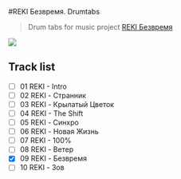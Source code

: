 #REKI Безвремя. Drumtabs
>Drum tabs for music project [REKI Безвремя](https://vk.com/rekiproject)

![](https://pp.vk.me/c624126/v624126388/9f6fa/TkeHYiSCY24.jpg)

## Track list

- [ ] 01 REKI - Intro
- [ ] 02 REKI - Странник
- [ ] 03 REKI - Крылатый Цветок
- [ ] 04 REKI - The Shift
- [ ] 05 REKI - Синхро
- [ ] 06 REKI - Новая Жизнь
- [ ] 07 REKI - 100%
- [ ] 08 REKI - Ветер
- [X] 09 REKI - Безвремя
- [ ] 10 REKI - Зов
